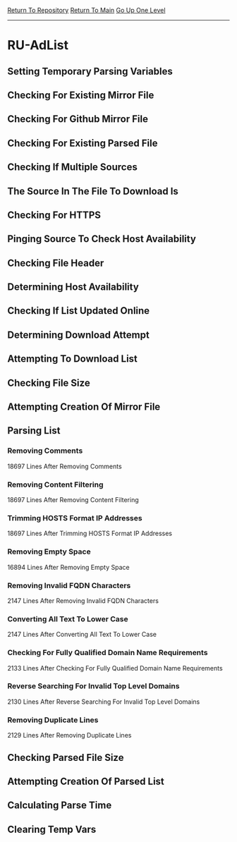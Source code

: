 [Return To Repository](https://github.com/deathbybandaid/piholeparser/)
[Return To Main](https://github.com/deathbybandaid/piholeparser/blob/master/RecentRunLogs/Mainlog.md)
[Go Up One Level](https://github.com/deathbybandaid/piholeparser/blob/master/RecentRunLogs/TopLevelScripts/30-Processing-External-Blacklists.md)
____________________________________
# RU-AdList
## Setting Temporary Parsing Variables
## Checking For Existing Mirror File
## Checking For Github Mirror File
## Checking For Existing Parsed File
## Checking If Multiple Sources
## The Source In The File To Download Is
## Checking For HTTPS
## Pinging Source To Check Host Availability
## Checking File Header
## Determining Host Availability
## Checking If List Updated Online
## Determining Download Attempt
## Attempting To Download List
## Checking File Size
## Attempting Creation Of Mirror File
## Parsing List
### Removing Comments
18697 Lines After Removing Comments
### Removing Content Filtering
18697 Lines After Removing Content Filtering
### Trimming HOSTS Format IP Addresses
18697 Lines After Trimming HOSTS Format IP Addresses
### Removing Empty Space
16894 Lines After Removing Empty Space
### Removing Invalid FQDN Characters
2147 Lines After Removing Invalid FQDN Characters
### Converting All Text To Lower Case
2147 Lines After Converting All Text To Lower Case
### Checking For Fully Qualified Domain Name Requirements
2133 Lines After Checking For Fully Qualified Domain Name Requirements
### Reverse Searching For Invalid Top Level Domains
2130 Lines After Reverse Searching For Invalid Top Level Domains
### Removing Duplicate Lines
2129 Lines After Removing Duplicate Lines
## Checking Parsed File Size
## Attempting Creation Of Parsed List
## Calculating Parse Time
## Clearing Temp Vars
